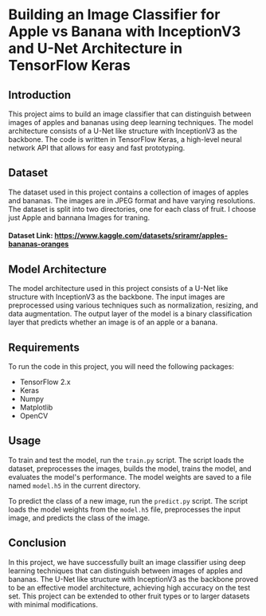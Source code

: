 
# Building an Image Classifier for Apple vs Banana with InceptionV3 and U-Net Architecture in TensorFlow Keras

## Introduction
This project aims to build an image classifier that can distinguish between images of apples and bananas using deep learning techniques. The model architecture consists of a U-Net like structure with InceptionV3 as the backbone. The code is written in TensorFlow Keras, a high-level neural network API that allows for easy and fast prototyping.

## Dataset
The dataset used in this project contains a collection of images of apples and bananas. The images are in JPEG format and have varying resolutions. The dataset is split into two directories, one for each class of fruit. I choose just Apple and bannana Images for traning.
#### Dataset Link: https://www.kaggle.com/datasets/sriramr/apples-bananas-oranges

## Model Architecture
The model architecture used in this project consists of a U-Net like structure with InceptionV3 as the backbone. The input images are preprocessed using various techniques such as normalization, resizing, and data augmentation. The output layer of the model is a binary classification layer that predicts whether an image is of an apple or a banana.

## Requirements
To run the code in this project, you will need the following packages:

- TensorFlow 2.x
- Keras
- Numpy
- Matplotlib
- OpenCV

## Usage
To train and test the model, run the `train.py` script. The script loads the dataset, preprocesses the images, builds the model, trains the model, and evaluates the model's performance. The model weights are saved to a file named `model.h5` in the current directory.

To predict the class of a new image, run the `predict.py` script. The script loads the model weights from the `model.h5` file, preprocesses the input image, and predicts the class of the image.

## Conclusion
In this project, we have successfully built an image classifier using deep learning techniques that can distinguish between images of apples and bananas. The U-Net like structure with InceptionV3 as the backbone proved to be an effective model architecture, achieving high accuracy on the test set. This project can be extended to other fruit types or to larger datasets with minimal modifications.
